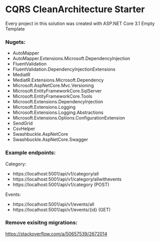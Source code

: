 # CQRS CleanArchitecture Starter
Every project in this solution was created with ASP.NET Core 3.1 Empty Template

### Nugets:
- AutoMapper
- AutoMapper.Extensions.Microsoft.DependencyInjection
- FluentValidation
- FluentValidation.DependencyInjectionExtensions
- MediatR 
- MediatR.Extensions.Microsoft.Dependency 
- Microsoft.AspNetCore.Mvc.Versioning
- Microsoft.EntityFrameworkCore.SqlServer
- Microsoft.EntityFrameworkCore.Tools
- Microsoft.Extensions.DependencyInjection
- Microsoft.Extensions.Logging
- Microsoft.Extensions.Logging.Abstractions
- Microsoft.Extensions.Options.ConfigurationExtension
- SendGrid
- CsvHelper
- Swashbuckle.AspNetCore
- Swashbuckle.AspNetCore.Swagger

### Example endpoints:
Category: 
- https://localhost:5001/api/v1/category/all
- https://localhost:5001/api/v1/category/allwithevents
- https://localhost:5001/api/v1/category (POST)

Events: 
- https://localhost:5001/api/v1/events/all
- https://localhost:5001/api/v1/events/{id} (GET)

### Remove exisitng migrations: 
https://stackoverflow.com/a/50657539/2672014
